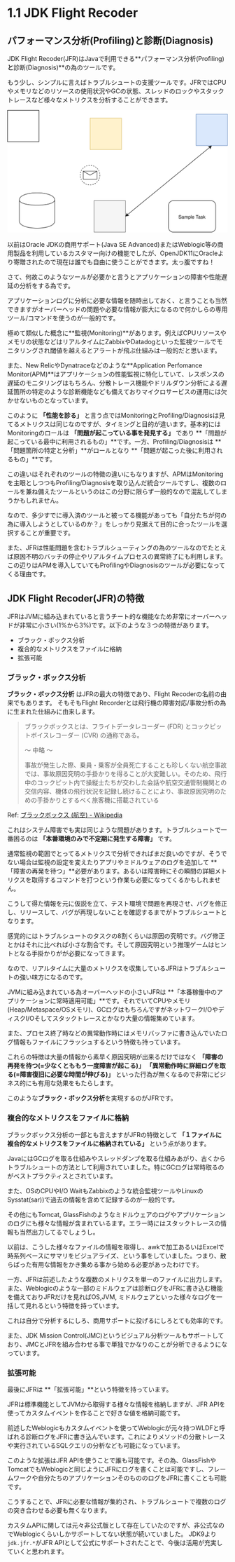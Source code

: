 # 1.1 JDK Flight Recoder

## パフォーマンス分析(Profiling)と診断(Diagnosis)

JDK Flight Recoder(JFR)はJavaで利用できる**パフォーマンス分析(Profiling)**と**診断(Diagnosis)**の為のツールです。

もう少し、シンプルに言えばトラブルシュートの支援ツールです。JFRではCPUやメモリなどのリソースの使用状況やGCの状態、スレッドのロックやスタックトレースなど様々なメトリクスを分析することができます。

![Sample Image](../images/001.svg)

以前はOracle JDKの商用サポート(Java SE Advanced)またはWeblogic等の商用製品を利用しているカスタマー向けの機能でしたが、OpenJDK11にOracleより寄贈されたので現在は誰でも自由に使うことができます。太っ腹ですね！

さて、何故このようなツールが必要かと言うとアプリケーションの障害や性能遅延の分析をする為です。

アプリケーションログに分析に必要な情報を随時出しておく、と言うことも当然できますがオーバーヘッドの問題や必要な情報が膨大になるので何かしらの専用ツール/コマンドを使うのが一般的です。

極めて類似した概念に**監視(Monitoring)**があります。例えばCPUリソースやメモリの状態などはリアルタイムにZabbixやDatadogといった監視ツールでモニタリングされ閾値を越えるとアラートが飛ぶ仕組みは一般的だと思います。

また、New RelicやDynatraceなどのような**Application Perfomance Monitor(APM)**はアプリケーションの性能監視に特化していて、レスポンスの遅延のモニタリングはもちろん、分散トレース機能やドリルダウン分析による遅延箇所の特定のような診断機能なども備えておりマイクロサービスの運用には欠かせないものとなっています。

このように **「性能を診る」** と言う点ではMonitoringとProfiling/Diagnosisは見てるメトリクスは同じなのですが、タイミングと目的が違います。基本的にはMonitoringのロールは **「問題が起こっている事を発見する」** であり **「問題が起こっている最中に利用されるもの」**です。一方、Profiling/Diagnosisは **「問題箇所の特定と分析」**がロールとなり **「問題が起こった後に利用されるもの」**です。

この違いはそれぞれのツールの特徴の違いにもなりますが、APMはMonitoringを主眼としつつもProfiling/Diagnosisを取り込んだ統合ツールですし、複数のロールを兼ね備えたツールというのはこの分野に限らず一般的なので混乱してしまうかもしれません。

なので、多少すでに導入済のツールと被ってる機能があっても「自分たちが何の為に導入しようとしているのか？」をしっかり見据えて目的に合ったツールを選択することが重要です。

また、JFRは性能問題を含むトラブルシューティングの為のツールなのでたとえば原因不明のバッチの停止やリアルタイムプロセスの異常終了にも利用します。この辺りはAPMを導入していてもProfilingやDiagnosisのツールが必要になってくる理由です。

## JDK Flight Recoder(JFR)の特徴

JFRはJVMに組み込まれていると言うチート的な機能なため非常にオーバーヘッドが非常に小さい(1%から3%)です。以下のような３つの特徴があります。

- ブラック・ボックス分析
- 複合的なメトリクスをファイルに格納
- 拡張可能

### ブラック・ボックス分析

**ブラック・ボックス分析** はJFRの最大の特徴であり、Flight Recoderの名前の由来でもあります。 そもそもFlight Recorderとは飛行機の障害対応/事故分析の為に生まれた仕組みに由来します。

>ブラックボックスとは、フライトデータレコーダー (FDR) とコックピットボイスレコーダー (CVR) の通称である。
>
> 〜 中略 〜 
>
>事故が発生した際、乗員・乗客が全員死亡することも珍しくない航空事故では、事故原因究明の手掛かりを得ることが大変難しい。そのため、飛行中のコックピット内で操縦士たちが交わした会話や航空交通管制機関との交信内容、機体の飛行状況を記録し続けることにより、事故原因究明のための手掛かりとするべく旅客機に搭載されている

Ref: [ブラックボックス (航空) - Wikipedia](https://ja.wikipedia.org/wiki/%E3%83%96%E3%83%A9%E3%83%83%E3%82%AF%E3%83%9C%E3%83%83%E3%82%AF%E3%82%B9_(%E8%88%AA%E7%A9%BA))

これはシステム障害でも実は同じような問題があります。トラブルシュートで一番困るのは **「本番環境のみで不定期に発生する障害」** です。

通常監視の範囲でとってるメトリクスで分析できればまだ良いのですが、そうでない場合は監視の設定を変えたりアプリやミドルウェアのログを追加して **「障害の再発を待つ」**必要があります。あるいは障害時にその瞬間の詳細メトリクスを取得するコマンドを打つという作業も必要になってくるかもしれません。

こうして得た情報を元に仮説を立て、テスト環境で問題を再現させ、バグを修正し、リリースして、バグが再現しないことを確認するまでがトラブルシュートとなります。

感覚的にはトラブルシュートのタスクの8割くらいは原因の究明です。バグ修正とかはそれに比べれば小さな割合です。そして原因究明という推理ゲームはヒントとなる手掛かりがが必要になってきます。

なので、リアルタイムに大量のメトリクスを収集しているJFRはトラブルシュートの強い味方になるのです。

JVMに組み込まれている為オーバーヘッドの小さいJFRは **「本番稼働中のアプリケーションに常時適用可能」**です。それでいてCPUやメモリ(Heap/Metaspace/OSメモリ)、GCログはもちろんですがネットワークI/OやディスクI/Oそしてスタックトレースとかなり大量の情報集めています。

また、プロセス終了時などの異常動作時にはメモリバッファに書き込んでいたログ情報もファイルにフラッシュするという特徴も持っています。

これらの特徴は大量の情報から素早く原因究明が出来るだけではなく **「障害の再発を待つ(=少なくとももう一度障害が起こる)」** **「異常動作時に詳細ログを取る(=障害復旧に必要な時間が伸びる)」** といった行為が無くなるので非常にビジネス的にも有用な効果をもたらします。

このような**ブラック・ボックス分析**を実現するのがJFRです。

### 複合的なメトリクスをファイルに格納

ブラックボックス分析の一部とも言えますがJFRの特徴として **「１ファイルに複合的なメトリクスをファイルに格納されている」** という点があります。

JavaにはGCログを取る仕組みやスレッドダンプを取る仕組みあがり、古くからトラブルシュートの方法として利用されていました。特にGCログは常時取るのがベストプラクティスとされています。

また、OSのCPUやI/O WaitもZabbixのような統合監視ツールやLinuxのSysstat(sar))で過去の情報を含めて記録するのが一般的です。

その他にもTomcat, GlassFishのようなミドルウェアのログやアプリケーションのログにも様々な情報が含まれているます。エラー時にはスタックトレースの情報も当然出力してるでしょうし。

以前は、こうした様々なファイルの情報を取得し、awkで加工あるいはExcelで時系列ベースにサマリをビジュアライズ、という事をしていました。つまり、散らばった有用な情報をかき集める事から始める必要があったわけです。

一方、JFRは前述したような複数のメトリクスを単一のファイルに出力します。また、Weblogicのような一部のミドルウェアは診断ログをJFRに書き込む機能を備えておりJFRだけを見ればOS,JVM, ミドルウェアといった様々なログを一括して見れるという特徴を持っています。

これは自分で分析するにしろ、商用サポートに投げるにしろとても効率的です。

また、JDK Mission Control(JMC)というビジュアル分析ツールもサポートしており、JMCとJFRを組み合わせる事で単独でかなりのことが分析できるようになっています。

### 拡張可能

最後にJFRは **「拡張可能」**という特徴を持っています。

JFRは標準機能としてJVMから取得する様々な情報を格納しますが、JFR APIを使ってカスタムイベントを作ることで好きな値を格納可能です。

前述したWeblogicもカスタムイベントを使ってWeblogicが元々持つWLDFと呼ばれる診断ログをJFRに書き込んでいます。これによりメソッドの分散トレースや実行されているSQLクエリの分析なども可能になっています。

このような拡張はJFR APIを使うことで誰も可能です。その為、GlassFishやTomcatでもWeblogicと同じようにJFRにログを書くことは可能ですし、フレームワークや自分たちのアプリケーションそのもののログをJFRに書くことも可能です。

こうすることで、JFRに必要な情報が集約され、トラブルシュートで複数のログの突き合わせる必要も無くなります。

カスタムAPIに関しては元々非公式版として存在していたのですが、非公式なのでWeblogicくらいしかサポートしてない状態が続いていました。
JDK9より`jdk.jfr.*`がJFR APIとして公式にサポートされたことで、今後は活用が充実していくと思われます。

